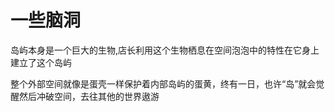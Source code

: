 # 一些脑洞

岛屿本身是一个巨大的生物,店长利用这个生物栖息在空间泡泡中的特性在它身上建立了这个岛屿

整个外部空间就像是蛋壳一样保护着内部岛屿的蛋黄，终有一日，也许“岛”就会觉醒然后冲破空间，去往其他的世界遨游
